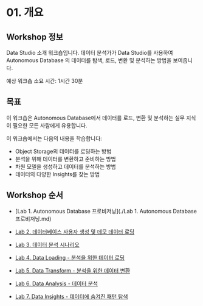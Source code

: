 # 01. 개요


## Workshop 정보

Data Studio 소개 워크숍입니다. 데이터 분석가가 Data Studio를 사용하여 Autonomous Database 의 데이터를 탐색, 로드, 변환 및 분석하는 방법을 보여줍니다.

예상 워크숍 소요 시간: 1시간 30분

## 목표

이 워크숍은 Autonomous Database에서 데이터를 로드, 변환 및 분석하는 실무 지식이 필요한 모든 사람에게 유용합니다.

이 워크숍에서는 다음의 내용을 학습합니다:

- Object Storage의 데이터를 로딩하는 방법
- 분석을 위해 데이터를 변환하고 준비하는 방법
- 차원 모델을 생성하고 데이터를 분석하는 방법
- 데이터의 다양한 Insights를 찾는 방법

## Workshop 순서

- [Lab 1. Autonomous Database 프로비저닝](./Lab 1. Autonomous Database 프로비저닝.md)

- [Lab 2. 데이터베이스 사용자 생성 및 데모 데이터 로딩](./Lab%202.%20데이터베이스%20사용자%20생성%20및%20데모%20데이터%20로딩.md)

- [Lab 3. 데이터 분석 시나리오](./Lab%203.%20데이터%20분석%20시나리오.md)

- [Lab 4. Data Loading - 분석을 위한 데이터 로딩](./Lab%204.%20Data%20Loading%20-%20분석을%20위한%20데이터%20로딩.md)

- [Lab 5. Data Transform - 분석을 위한 데이터 변환](./Lab%205.%20Data%20Transform%20-%20분석을%20위한%20데이터%20변환.md)

- [Lab 6. Data Analysis - 데이터 분석](./Lab%206.%20Data%20Analysis%20-%20데이터%20분석.md)

- [Lab 7. Data Insights - 데이터에 숨겨진 패턴 탐색](./Lab%207.%20Data%20Insights%20-%20데이터에%20숨겨진%20패턴%20탐색.md)

